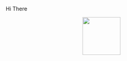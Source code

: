 Hi There
<div id="header" align="center">
<img src="[(https://media.giphy.com/media/RN8FdaB6T1bkkI5n4I/giphy.gif)" width="100"/>
</div>


